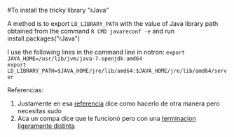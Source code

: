 #To install the tricky library "rJava"

A method is to export ```LD_LIBRARY_PATH``` with the value of Java library path obtained from the command ```R CMD javareconf -e``` and run install.packages("rJava")  

I use the following lines in the command line in notron: 
```export JAVA_HOME=/usr/lib/jvm/java-7-openjdk-amd64```  
```export LD_LIBRARY_PATH=$JAVA_HOME/jre/lib/amd64:$JAVA_HOME/jre/lib/amd64/server```  


Referencias: 
1. Justamente en esa [referencia](http://stackoverflow.com/questions/12872699/error-unable-to-load-installed-packages-just-now) dice como hacerlo de otra manera pero necesitas sudo  
2. Aca un compa dice que le funcionó pero con una [terminacion ligeramente distinta](http://stackoverflow.com/questions/23469061/why-does-rjava-not-work-on-ubuntu-14-04-using-openjdk-7)
